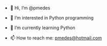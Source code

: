 - 👋 Hi, I’m @pmedes
- 👀 I’m interested in Python programming
- 🌱 I’m currently learning Python
 
- 📫 How to reach me: pmedes@hotmail.com

<!---
pmedes/pmedes is a ✨ special ✨ repository because its `README.md` (this file) appears on your GitHub profile.
You can click the Preview link to take a look at your changes.
--->
